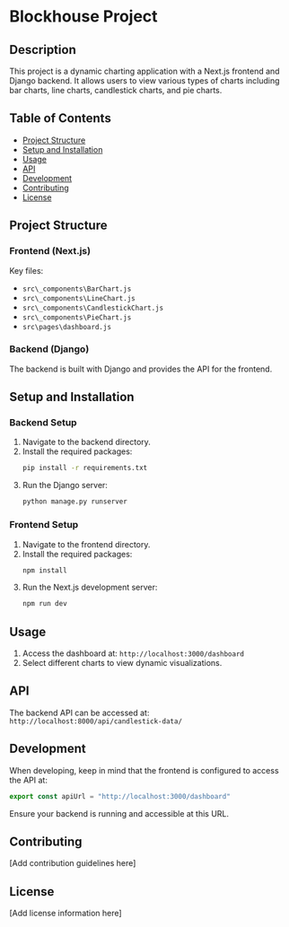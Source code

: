 # Blockhouse Project

## Description

This project is a dynamic charting application with a Next.js frontend and Django backend. It allows users to view various types of charts including bar charts, line charts, candlestick charts, and pie charts.

## Table of Contents

- [Project Structure](#project-structure)
- [Setup and Installation](#setup-and-installation)
- [Usage](#usage)
- [API](#api)
- [Development](#development)
- [Contributing](#contributing)
- [License](#license)

## Project Structure

### Frontend (Next.js)

Key files:
- `src\_components\BarChart.js`
- `src\_components\LineChart.js`
- `src\_components\CandlestickChart.js`
- `src\_components\PieChart.js`
- `src\pages\dashboard.js`

### Backend (Django)

The backend is built with Django and provides the API for the frontend.

## Setup and Installation

### Backend Setup

1. Navigate to the backend directory.
2. Install the required packages:
   ```sh
   pip install -r requirements.txt
   ```
3. Run the Django server:
   ```sh
   python manage.py runserver
   ```

### Frontend Setup

1. Navigate to the frontend directory.
2. Install the required packages:
   ```sh
   npm install
   ```
3. Run the Next.js development server:
   ```sh
   npm run dev
   ```

## Usage

1. Access the dashboard at: `http://localhost:3000/dashboard`
2. Select different charts to view dynamic visualizations.

## API

The backend API can be accessed at: `http://localhost:8000/api/candlestick-data/`

## Development

When developing, keep in mind that the frontend is configured to access the API at:

```javascript
export const apiUrl = "http://localhost:3000/dashboard"
```

Ensure your backend is running and accessible at this URL.

## Contributing

[Add contribution guidelines here]

## License

[Add license information here]
